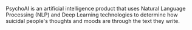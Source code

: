 PsychoAI is an artificial intelligence product that uses Natural Language Processing (NLP) and Deep Learning technologies to determine how suicidal people's thoughts and moods are through the text they write.
